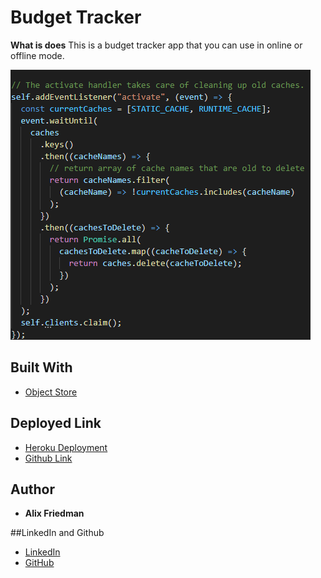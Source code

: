 # Budget Tracker


**What is does**
This is a budget tracker app that you can use in online or offline mode.

![Code Snippet](snip.png)



## Built With

* [Object Store](https://developer.mozilla.org/en-US/docs/Web/API/IDBObjectStore/add)


## Deployed Link

* [Heroku Deployment](https://git.heroku.com/budgettrackscool.git)
* [Github Link](https://github.com/Alix1713/budget)

## Author
* **Alix Friedman** 


##LinkedIn and Github

- [LinkedIn](https://www.linkedin.com/in/alix1713/)
- [GitHub](https://github.com/Alix1713)
